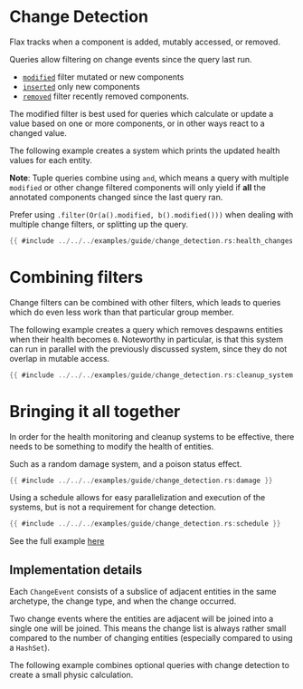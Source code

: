# Change Detection

Flax tracks when a component is added, mutably accessed, or removed.

Queries allow filtering on change events since the query last run.

- [`modified`](https://docs.rs/flax/latest/flax/struct.Component.html#method.modified) filter mutated or new components
- [`inserted`](https://docs.rs/flax/latest/flax/struct.Component.html#method.modified) only new components
- [`removed`](https://docs.rs/flax/latest/flax/struct.Component.html#method.modified) filter recently removed components.

The modified filter is best used for queries which calculate or update a value
based on one or more components, or in other ways react to a changed value.

The following example creates a system which prints the updated health values
for each entity.

**Note**: Tuple queries combine using `and`, which means a query with multiple `modified` or other change filtered components will only yield if **all** the annotated components changed since the last query ran.

Prefer using `.filter(Or(a().modified, b().modified()))` when dealing with multiple
change filters, or splitting up the query.

```rust
{{ #include ../../../examples/guide/change_detection.rs:health_changes }}
```

# Combining filters

Change filters can be combined with other filters, which leads to queries which
do even less work than that particular group member.

The following example creates a query which removes despawns entities when their
health becomes `0`. Noteworthy in particular, is that this system can run in
parallel with the previously discussed system, since they do not overlap in
mutable access.

```rust
{{ #include ../../../examples/guide/change_detection.rs:cleanup_system }}
```


# Bringing it all together

In order for the health monitoring and cleanup systems to be effective, there
needs to be something to modify the health of entities.

Such as a random damage system, and a poison status effect.

```rust
{{ #include ../../../examples/guide/change_detection.rs:damage }}
```

Using a schedule allows for easy parallelization and execution of the systems, but
is not a requirement for change detection.

```rust
{{ #include ../../../examples/guide/change_detection.rs:schedule }}
```

See the full example [here](https://github.com/ten3roberts/flax/blob/main/examples/guide/change_detection.rs)

## Implementation details

Each `ChangeEvent` consists of a subslice of adjacent entities in the same
archetype, the change type, and when the change occurred.

Two change events where the entities are adjacent will be joined into a single
one will be joined. This means the change list is always rather small compared
to the number of changing entities (especially compared to using a `HashSet`).

The following example combines optional queries with change detection to create
a small physic calculation.
